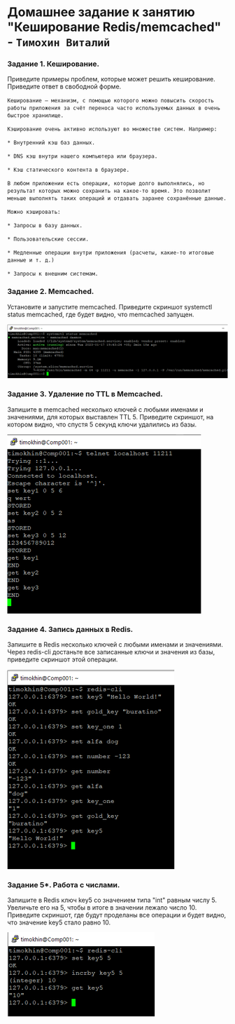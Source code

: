 # Домашнее задание к занятию "Кеширование Redis/memcached" - `Тимохин Виталий`

### Задание 1.  Кеширование.

Приведите примеры проблем, которые может решить кеширование.
Приведите ответ в свободной форме.

`Кеширование — механизм, с помощью которого можно повысить скорость работы приложения за счёт переноса часто используемых данных в очень быстрое хранилище.`

`Кэширование очень активно используют во множестве систем. Например:`

`* Внутренний кэш баз данных.`

`* DNS кэш внутри нашего компьютера или браузера.`

`* Кэш статического контента в браузере.`

`В любом приложении есть операции, которые долго выполнялись, но результат которых можно сохранить на какое-то время. Это позволит меньше выполнять таких операций и отдавать заранее сохранённые данные.`

`Можно кэшировать:`

`* Запросы в базу данных.`

`* Пользовательские сессии.`

`* Медленные операции внутри приложения (расчеты, какие-то итоговые данные и т. д.)`

`* Запросы к внешним системам.`

### Задание 2. Memcached.

Установите и запустите memcached.
Приведите скриншот systemctl status memcached, где будет видно, что memcached запущен.

![img](img/image002.png)

### Задание 3. Удаление по TTL в Memcached.

Запишите в memcached несколько ключей с любыми именами и значениями, для которых выставлен TTL 5.
Приведите скриншот, на котором видно, что спустя 5 секунд ключи удалились из базы.

![img](img/image003.png)


### Задание 4. Запись данных в Redis.

Запишите в Redis несколько ключей с любыми именами и значениями.
Через redis-cli достаньте все записанные ключи и значения из базы, приведите скриншот этой операции.

![img](img/image004.png)

### Задание 5*. Работа с числами.

Запишите в Redis ключ key5 со значением типа "int" равным числу 5. Увеличьте его на 5, чтобы в итоге в значении лежало число 10.
Приведите скриншот, где будут проделаны все операции и будет видно, что значение key5 стало равно 10.

![img](img/image005.png)

